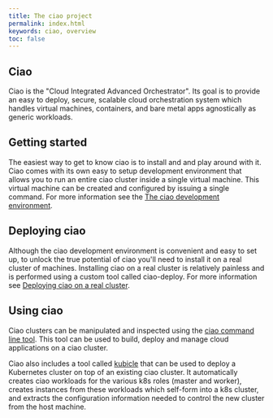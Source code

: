 ```yaml
---
title: The ciao project
permalink: index.html
keywords: ciao, overview
toc: false
---
```

## Ciao

Ciao is the "Cloud Integrated Advanced Orchestrator".  Its goal is
to provide an easy to deploy, secure, scalable cloud orchestration
system which handles virtual machines, containers, and bare metal apps
agnostically as generic workloads.

## Getting started

The easiest way to get to know ciao is to install and and play
around with it.  Ciao comes with its own easy to setup development environment
that allows you to run an entire ciao cluster inside a single virtual machine.
This virtual machine can be created and configured by issuing a single command.
For more information see the [The ciao development environment](developer.html).

## Deploying ciao

Although the ciao development environment is convenient and easy to set up, to
unlock the true potential of ciao you'll need to install it on a real cluster of
machines.  Installing ciao on a real cluster is relatively painless and is
performed using a custom tool called ciao-deploy.  For more information see
[Deploying ciao on a real cluster](ciao-deploy.html).

## Using ciao

Ciao clusters can be manipulated and inspected using the
[ciao command line tool](ciao.html).  This tool can be used to build, deploy
and manage cloud applications on a ciao cluster.

Ciao also includes a tool called [kubicle](kubicle.html) that can be used to
deploy a Kubernetes cluster on top of an existing ciao cluster.  It
automatically creates ciao workloads for the various k8s roles (master and
worker), creates instances from these workloads which self-form into a k8s
cluster, and extracts the configuration information needed to control the new
cluster from the host machine.
